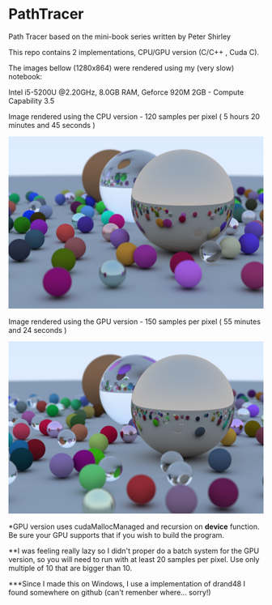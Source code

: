 # PathTracer
Path Tracer based on the mini-book series written by Peter Shirley

This repo contains 2 implementations, CPU/GPU version (C/C++ , Cuda C).

The images bellow (1280x864) were rendered using my (very slow) notebook:

Intel i5-5200U @2.20GHz,
8.0GB RAM,
Geforce 920M 2GB - Compute Capability 3.5

Image rendered using the CPU version - 120 samples per pixel ( 5 hours 20 minutes and 45 seconds )

![Alt text](cpu.png "CPU")

Image rendered using the GPU version - 150 samples per pixel ( 55 minutes and 24 seconds )

![Alt text](gpu.png "GPU")

*GPU version uses cudaMallocManaged and recursion on __device__ function. Be sure your GPU supports that if you wish to build the program.

**I was feeling really lazy so I didn't proper do a batch system for the GPU version, so you will need to run with at least 20 samples per pixel. Use only multiple of 10 that are bigger than 10.

***Since I made this on Windows, I use a implementation of drand48 I found somewhere on github (can't remenber where... sorry!)
